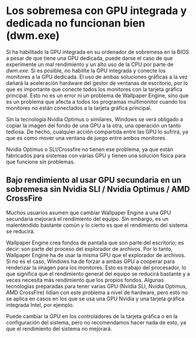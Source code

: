 # Los sobremesa con GPU integrada y dedicada no funcionan bien (dwm.exe)

Si ha habilitado la GPU integrada en su ordenador de sobremesa en la BIOS a pesar de que tiene una GPU dedicada, puede darse el caso de que experimente un mal rendimiento y un alto uso de la CPU por parte de *dwm.exe*. Si es posible, no habilite la GPU integrada y conecte los monitores a la GPU dedicada. El uso de ambas soluciones gráficas a la vez dañará la aceleración hardware del gestor de ventanas de escritorio, por lo que es importante que conecte todos los monitores con la tarjeta gráfica principal. Esto no es un error ni un problema de Wallpaper Engine, sino que es un problema que afecta a todos los programas multimonitor cuando los monitores no están conectados a la tarjeta gráfica principal.

Sin la tecnología Nvidia Optimus o similares, Windows se verá obligado a copiar la imagen del fondo de una GPU a la otra, una operación un tanto tediosa. De hecho, cualquier acción compartida entre las GPU lo sufrirá, ya que es como mover una ventana de juego entre ambos monitores.

Nvidia Optimus o SLI/Crossfire no tienen ese problema, ya que están fabricados para sistemas con varias GPU y tienen una solución física para que funcione sin problemas.

## Bajo rendimiento al usar GPU secundaria en un sobremesa sin Nvidia SLI / Nvidia Optimus / AMD CrossFire

Muchos usuarios asumen que cambiar Wallpaper Engine a una GPU secundaria mejorará el rendimiento del equipo. Sin embargo, es un malentendido bastante común y lo cierto es que el rendimiento del sistema se reducirá.

Wallpaper Engine crea fondos de pantalla que son parte del escritorio; es decir: son parte del proceso del explorador de archivos. Por lo tanto, Wallpaper Engine ha de usar la misma GPU que el explorador de archivos. Si no es el caso, Windows ha de forzar a ambas GPU a cooperar para renderizar la imagen para los monitores. Esto es trabajo del procesador, lo que significa que el rendimiento general del equipo se reducirá bastante y a veces necesita más rendimiento que los propios fondos. Algunas tecnologías preparadas para tener varias GPU (Nvidia SLI, Nvidia Optimus, AMD CrossFire) lidian con este problema a nivel de hardware, pero esto no se aplica en casos en los que se usa una GPU Nvidia y una tarjeta gráfica integrada Intel, por ejemplo.

Puede cambiar la GPU en los controladores de la tarjeta gráfica o en la configuración del sistema, pero no recomendamos hacer nada de esto, ya que el rendimiento del sistema no mejorará.
